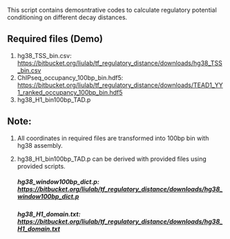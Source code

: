 This script contains demosntrative codes to calculate regulatory potential conditioning on different decay distances.

## Required files (Demo)
1. hg38_TSS_bin.csv: https://bitbucket.org/liulab/tf_regulatory_distance/downloads/hg38_TSS_bin.csv
2. ChIPseq_occupancy_100bp_bin.hdf5: https://bitbucket.org/liulab/tf_regulatory_distance/downloads/TEAD1_YY1_ranked_occupancy_100bp_bin.hdf5
3. hg38_H1_bin100bp_TAD.p

## Note: 
1. All coordinates in required files are transformed into 100bp bin with hg38 assembly. 
2. hg38_H1_bin100bp_TAD.p can be derived with provided files using provided scripts.

	##### hg38_window100bp_dict.p: https://bitbucket.org/liulab/tf_regulatory_distance/downloads/hg38_window100bp_dict.p
	##### hg38_H1_domain.txt: https://bitbucket.org/liulab/tf_regulatory_distance/downloads/hg38_H1_domain.txt